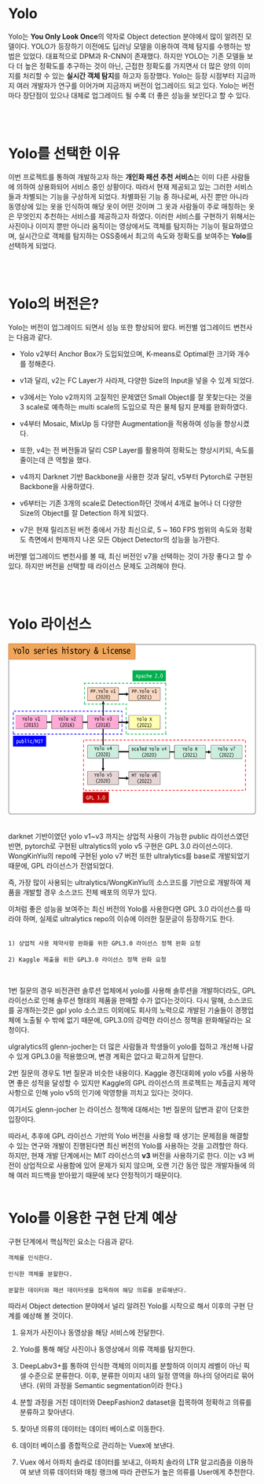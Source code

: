 # Yolo
Yolo는 **You Only Look Once**의 약자로 Object detection 분야에서 많이 알려진 모델이다. YOLO가 등장하기 이전에도 딥러닝 모델을 이용하여 객체 탐지를 수행하는 방법은 있었다. 대표적으로 DPM과 R-CNN이 존재했다. 하지만 YOLO는 기존 모델들 보다 더 높은 정확도를 추구하는 것이 아닌, 근접한 정확도를 가지면서 더 많은 양의 이미지를 처리할 수 있는 **실시간 객체 탐지**를 하고자 등장했다. Yolo는 등장 시점부터 지금까지 여러 개발자가 연구를 이어가며 지금까지 버전이 업그레이드 되고 있다. Yolo는 버전마다 장단점이 있으나 대체로 업그레이드 될 수록 더 좋은 성능을 보인다고 할 수 있다.  


<br><br>



# Yolo를 선택한 이유
이번 프로젝트를 통하여 개발하고자 하는 **개인화 패션 추천 서비스**는 이미 다른 사람들에 의하여 상용화되어 서비스 중인 상황이다. 따라서 현재 제공되고 있는 그러한 서비스들과 차별되는 기능을 구상하게 되었다. 차별화된 기능 중 하나로써, 사진 뿐만 아니라 동영상에 있는 옷을 인식하여 해당 옷이 어떤 것이며 그 옷과 사람들이 주로 매칭하는 옷은 무엇인지 추천하는 서비스를 제공하고자 하였다. 이러한 서비스를 구현하기 위해서는 사진이나 이미지 뿐만 아니라 움직이는 영상에서도 객체를 탐지하는 기능이 필요하였으며, 실시간으로 객체를 탐지하는 OSS중에서 최고의 속도와 정확도를 보여주는 **Yolo**를 선택하게 되었다.  

<br><br>


# Yolo의 버전은?
Yolo는 버전이 업그레이드 되면서 성능 또한 향상되어 왔다. 버전별 업그레이드 변천사는 다음과 같다.

+ Yolo v2부터 Anchor Box가 도입되었으며, K-means로 Optimal한 크기와 개수를 정해준다. 
+ v1과 달리, v2는 FC Layer가 사라져, 다양한 Size의 Input을 넣을 수 있게 되었다.
+ v3에서는 Yolo v2까지의 고질적인 문제였던 Small Object를 잘 못찾는다는 것을 3 scale로 예측하는 multi scale의 도입으로 작은 물체 탐지 문제를 완화하였다.
+ v4부터 Mosaic, MixUp 등 다양한 Augmentation을 적용하여 성능을 향상시켰다.

+ 또한, v4는 전 버전들과 달리 CSP Layer를 활용하여 정확도는 향상시키되, 속도를 줄이는데 큰 역할을 했다.

+ v4까지 Darknet 기반 Backbone을 사용한 것과 달리, v5부터 Pytorch로 구현된 Backbone을 사용하였다.

+ v6부터는 기존 3개의 scale로 Detection하던 것에서 4개로 늘어나 더 다양한 Size의 Object를 잘 Detection 하게 되었다.

+ v7은 현재 릴리즈된 버전 중에서 가장 최신으로, 5 ~ 160 FPS 범위의 속도와 정확도 측면에서 현재까지 나온 모든 Object Detector의 성능을 능가한다.

버전별 업그레이드 변천사를 볼 때, 최신 버전인 v7을 선택하는 것이 가장 좋다고 할 수 있다. 하지만 버전을 선택할 때 라이선스 문제도 고려해야 한다.  

<br><br>

# Yolo 라이선스

<img width="1000" height="350" src="yolo_license.png"/>
<br><br>


darknet 기반이였던 yolo v1~v3 까지는 상업적 사용이 가능한 public 라이선스였던 반면,
pytorch로 구현된 ultralytics의 yolo v5 구현은 GPL 3.0 라이선스이다.
WongKinYiu의 repo에 구현된 yolo v7 버전 또한 ultralytics를 base로 개발되었기 때문에, GPL 라이선스가 전염되었다.

즉, 가장 많이 사용되는 ultralytics/WongKinYiu의 소스코드를 기반으로 개발하여 제품을 개발할 경우 소스코드 전체 배포의 의무가 있다.

이처럼 좋은 성능을 보여주는 최신 버전의 Yolo를 사용한다면 GPL 3.0 라이선스를 따라야 하며, 실제로 ultralytics repo의 이슈에 이러한 질문글이 등장하기도 한다.
<br><br>

    1) 상업적 사용 제약사항 완화를 위한 GPL3.0 라이선스 정책 완화 요청

    2) Kaggle 제출을 위한 GPL3.0 라이선스 정책 완화 요청
<br>

1번 질문의 경우 비전관련 솔루션 업체에서 yolo를 사용해 솔루션을 개발하더라도,
GPL 라이선스로 인해 솔루션 형태의 제품을 판매할 수가 없다는것이다.
다시 말해, 소스코드를 공개하는것은 gpl yolo 소스코드 이외에도 회사의 노력으로 개발된 기술들이 경쟁업체에 노출될 수 밖에 없기 때문에, GPL3.0의 강력한 라이선스 정책을 완화해달라는 요청이다.

ulgralytics의 glenn-jocher는 더 많은 사람들과 학생들이 yolo를 접하고 개선해 나갈 수 있게 GPL3.0을 적용했으며, 변경 계획은 없다고 확고하게 답한다.

2번 질문의 경우도 1번 질문과 비슷한 내용이다. Kaggle 경진대회에 yolo v5를 사용하면 좋은 성적을 달성할 수 있지만 Kaggle의 GPL 라이선스의 프로젝트는 제출금지 제약사항으로 인해 yolo v5의 인기에 악영향을 끼치고 있다는 것이다.

여기서도 glenn-jocher 는 라이선스 정책에 대해서는 1번 질문의 답변과 같이 단호한 입장이다.
<br>

따라서, 추후에 GPL 라이선스 기반의 Yolo 버전을 사용할 때 생기는 문제점을 해결할 수 있는 연구와 개발이 진행된다면 최신 버전의 Yolo를 사용하는 것을 고려할만 하다.
하지만, 현재 개발 단계에서는 MIT 라이선스의 **v3** 버전을 사용하기로 한다. 이는 v3 버전이 상업적으로 사용함에 있어 문제가 되지 않으며, 오랜 기간 동안 많은 개발자들에 의해 여러 피드백을 받아왔기 때문에 보다 안정적이기 때문이다.
<br><br>

# Yolo를 이용한 구현 단계 예상

구현 단계에서 핵심적인 요소는 다음과 같다.

    객체를 인식한다.

    인식한 객체를 분할한다.

    분할한 데이터와 패션 데이터셋을 접목하여 해당 의류를 분류해낸다.


따라서 Object detection 분야에서 널리 알려진 Yolo를 시작으로 해서 이후의 구현 단계를 예상해 볼 것이다.
<br>

1. 유저가 사진이나 동영상을 해당 서비스에 전달한다.

2. Yolo를 통해 해당 사진이나 동영상에서 의류 객체를 탐지한다.

3. DeepLabv3+를 통하여 인식한 객체의 이미지를 분할하여 이미지 레벨이 아닌 픽셀 수준으로 분류한다. 이후, 분류한 이미지 내의 일정 영역을 하나의 덩어리로 묶어낸다.
   (위의 과정을 Semantic segmentation이라 한다.)

4. 분할 과정을 거친 데이터와 DeepFashion2 dataset을 접목하여 정확하고 의류를 분류하고 찾아낸다.

5. 찾아낸 의류의 데이터는 데이터 베이스로 이동한다.

6. 데이터 베이스를 종합적으로 관리하는 Vuex에 보낸다.

7. Vuex 에서 아파치 솔라로 데이터를 보내고, 아파치 솔라의 LTR 알고리즘을 이용하여 보낸 의류 데이터와 매칭 랭크에 따라 관련도가 높은 의류를 User에게 추천한다.

